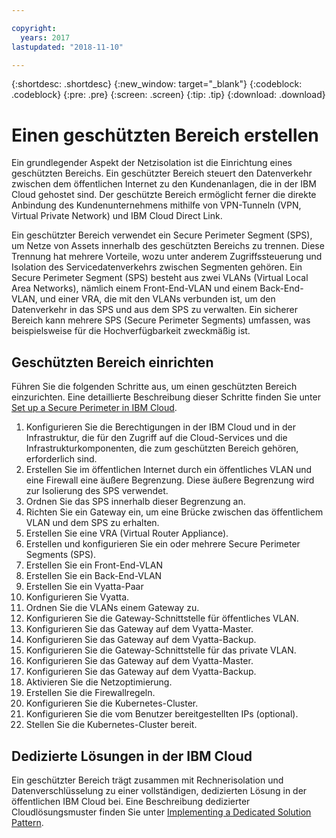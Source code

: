 ```yaml
---

copyright:
  years: 2017
lastupdated: "2018-11-10"

---
```


{:shortdesc: .shortdesc}
{:new_window: target="_blank"}
{:codeblock: .codeblock}
{:pre: .pre}
{:screen: .screen}
{:tip: .tip}
{:download: .download}

# Einen geschützten Bereich erstellen
Ein grundlegender Aspekt der Netzisolation ist die Einrichtung eines geschützten Bereichs. Ein geschützter Bereich steuert den Datenverkehr zwischen dem öffentlichen Internet zu den Kundenanlagen, die in der IBM Cloud gehostet sind. Der geschützte Bereich ermöglicht ferner die direkte Anbindung des Kundenunternehmens mithilfe von VPN-Tunneln (VPN, Virtual Private Network) und IBM Cloud Direct Link.

Ein geschützter Bereich verwendet ein Secure Perimeter Segment (SPS), um Netze von Assets innerhalb des geschützten Bereichs zu trennen. Diese Trennung hat mehrere Vorteile, wozu unter anderem Zugriffssteuerung und Isolation des Servicedatenverkehrs zwischen Segmenten gehören. Ein Secure Perimeter Segment (SPS) besteht aus zwei VLANs (Virtual Local Area Networks), nämlich einem Front-End-VLAN und einem Back-End-VLAN, und einer VRA, die mit den VLANs verbunden ist, um den Datenverkehr in das SPS und aus dem SPS zu verwalten. Ein sicherer Bereich kann mehrere SPS (Secure Perimeter Segments) umfassen, was beispielsweise für die Hochverfügbarkeit zweckmäßig ist. 

## Geschützten Bereich einrichten

Führen Sie die folgenden Schritte aus, um einen geschützten Bereich einzurichten. Eine detaillierte Beschreibung dieser Schritte finden Sie unter [Set up a Secure Perimeter in IBM Cloud](https://developer.ibm.com/dwblog/2018/ibm-cloud-vyatta-set-up-secure-perimeter).

1. Konfigurieren Sie die Berechtigungen in der IBM Cloud und in der Infrastruktur, die für den Zugriff auf die Cloud-Services und die Infrastrukturkomponenten, die zum geschützten Bereich gehören, erforderlich sind. 
2. Erstellen Sie im öffentlichen Internet durch ein öffentliches VLAN und eine Firewall eine äußere Begrenzung. Diese äußere Begrenzung wird zur Isolierung des SPS verwendet.
3. Ordnen Sie das SPS innerhalb dieser Begrenzung an.
4. Richten Sie ein Gateway ein, um eine Brücke zwischen das öffentlichem VLAN und dem SPS zu erhalten. 
5. Erstellen Sie eine VRA (Virtual Router Appliance).
6. Erstellen und konfigurieren Sie ein oder mehrere Secure Perimeter Segments (SPS).
7. Erstellen Sie ein Front-End-VLAN
8. Erstellen Sie ein Back-End-VLAN
9. Erstellen Sie ein Vyatta-Paar
10. Konfigurieren Sie Vyatta.
11. Ordnen Sie die VLANs einem Gateway zu. 
12. Konfigurieren Sie die Gateway-Schnittstelle für öffentliches VLAN. 
13. Konfigurieren Sie das Gateway auf dem Vyatta-Master.
14. Konfigurieren Sie das Gateway auf dem Vyatta-Backup. 
15. Konfigurieren Sie die Gateway-Schnittstelle für das private VLAN.
16. Konfigurieren Sie das Gateway auf dem Vyatta-Master.
17. Konfigurieren Sie das Gateway auf dem Vyatta-Backup. 
18. Aktivieren Sie die Netzoptimierung. 
19. Erstellen Sie die Firewallregeln. 
20. Konfigurieren Sie die Kubernetes-Cluster.
21. Konfigurieren Sie die vom Benutzer bereitgestellten IPs (optional).
22. Stellen Sie die Kubernetes-Cluster bereit.

## Dedizierte Lösungen in der IBM Cloud
Ein geschützter Bereich trägt zusammen mit Rechnerisolation und Datenverschlüsselung zu einer vollständigen, dedizierten Lösung in der öffentlichen IBM Cloud bei. Eine Beschreibung dedizierter Cloudlösungsmuster finden Sie unter [Implementing a Dedicated Solution Pattern](https://developer.ibm.com/dwblog/2018/ibm-cloud-dedicated-cloud-solution-patterns/).
